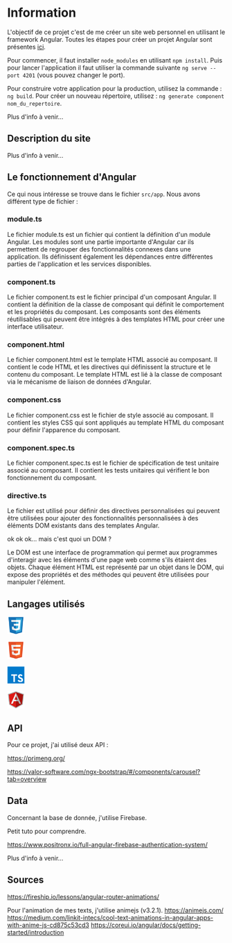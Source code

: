 # Information

L'objectif de ce projet c'est de me créer un site web personnel en utilisant le framework Angular.
Toutes les étapes pour créer un projet Angular sont présentes [ici](https://angular.io/guide/setup-local).

Pour commencer, il faut installer `node_modules` en utilisant `npm install`. Puis pour lancer l'application il faut utiliser la commande suivante `ng serve --port 4201` (vous pouvez changer le port).

Pour construire votre application pour la production, utilisez la commande : `ng build`.
Pour créer un nouveau répertoire, utilisez : `ng generate component nom_du_repertoire`.

Plus d'info à venir...

## Description du site

Plus d'info à venir...

## Le fonctionnement d'Angular 

Ce qui nous intéresse se trouve dans le fichier `src/app`. Nous avons différent type de fichier :     

### module.ts
Le fichier module.ts est un fichier qui contient la définition d'un module Angular. Les modules sont une partie importante d'Angular car ils permettent de regrouper des fonctionnalités connexes dans une application. Ils définissent également les dépendances entre différentes parties de l'application et les services disponibles.

### component.ts
Le fichier component.ts est le fichier principal d'un composant Angular. Il contient la définition de la classe de composant qui définit le comportement et les propriétés du composant. Les composants sont des éléments réutilisables qui peuvent être intégrés à des templates HTML pour créer une interface utilisateur.

### component.html
Le fichier component.html est le template HTML associé au composant. Il contient le code HTML et les directives qui définissent la structure et le contenu du composant. Le template HTML est lié à la classe de composant via le mécanisme de liaison de données d'Angular.

### component.css
Le fichier component.css est le fichier de style associé au composant. Il contient les styles CSS qui sont appliqués au template HTML du composant pour définir l'apparence du composant.

### component.spec.ts
Le fichier component.spec.ts est le fichier de spécification de test unitaire associé au composant. Il contient les tests unitaires qui vérifient le bon fonctionnement du composant.

### directive.ts
Le fichier est utilisé pour définir des directives personnalisées qui peuvent être utilisées pour ajouter des fonctionnalités personnalisées à des éléments DOM existants dans des templates Angular.

ok ok ok... mais c'est quoi un DOM ?

Le DOM est une interface de programmation qui permet aux programmes d'interagir avec les éléments d'une page web comme s'ils étaient des objets. Chaque élément HTML est représenté par un objet dans le DOM, qui expose des propriétés et des méthodes qui peuvent être utilisées pour manipuler l'élément.

## Langages utilisés 

<img src="https://github.com/devicons/devicon/blob/master/icons/css3/css3-original.svg"  title="CSS3" alt="CSS" width="40" height="40"/>&nbsp;

<img src="https://github.com/devicons/devicon/blob/master/icons/html5/html5-original.svg" title="HTML5" alt="HTML" width="40" height="40"/>&nbsp;

<img src="https://github.com/devicons/devicon/blob/master/icons/typescript/typescript-original.svg" title="TypeScript" alt="TypeScript" width="40" height="40"/>&nbsp;

<img src="https://github.com/devicons/devicon/blob/master/icons/angularjs/angularjs-original.svg" title="TypeScript" alt="TypeScript" width="40" height="40"/>&nbsp;

## API 

Pour ce projet, j'ai utilisé deux API :

https://primeng.org/

https://valor-software.com/ngx-bootstrap/#/components/carousel?tab=overview

## Data

Concernant la base de donnée, j'utilise Firebase.

Petit tuto pour comprendre.

https://www.positronx.io/full-angular-firebase-authentication-system/

Plus d'info à venir...

## Sources 

https://fireship.io/lessons/angular-router-animations/

Pour l'animation de mes texts, j'utilise animejs (v3.2.1).
https://animejs.com/
https://medium.com/linkit-intecs/cool-text-animations-in-angular-apps-with-anime-js-cd875c53cd3
https://coreui.io/angular/docs/getting-started/introduction

